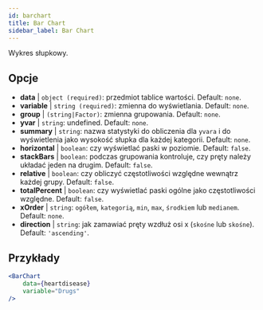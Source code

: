```yaml
---
id: barchart
title: Bar Chart
sidebar_label: Bar Chart
---
```


Wykres słupkowy.

## Opcje

* __data__ | `object (required)`: przedmiot tablice wartości. Default: `none`.
* __variable__ | `string (required)`: zmienna do wyświetlania. Default: `none`.
* __group__ | `(string|Factor)`: zmienna grupowania. Default: `none`.
* __yvar__ | `string`: undefined. Default: `none`.
* __summary__ | `string`: nazwa statystyki do obliczenia dla `yvara` i do wyświetlenia jako wysokość słupka dla każdej kategorii. Default: `none`.
* __horizontal__ | `boolean`: czy wyświetlać paski w poziomie. Default: `false`.
* __stackBars__ | `boolean`: podczas grupowania kontroluje, czy pręty należy układać jeden na drugim. Default: `false`.
* __relative__ | `boolean`: czy obliczyć częstotliwości względne wewnątrz każdej grupy. Default: `false`.
* __totalPercent__ | `boolean`: czy wyświetlać paski ogólne jako częstotliwości względne. Default: `false`.
* __xOrder__ | `string`: `ogółem`, `kategorią`, `min`, `max`, `środkiem` lub `medianem`. Default: `none`.
* __direction__ | `string`: jak zamawiać pręty wzdłuż osi x (`skośne` lub `skośne`). Default: `'ascending'`.


## Przykłady

```jsx live
<BarChart 
    data={heartdisease} 
    variable="Drugs"
/>
```

